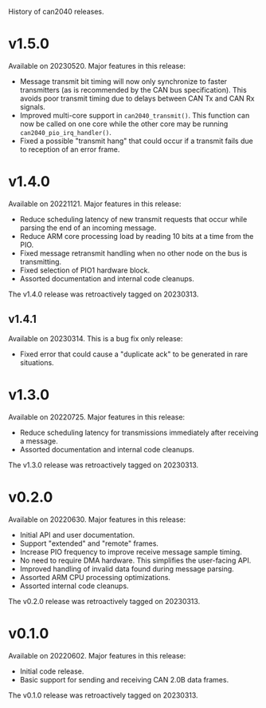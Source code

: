 History of can2040 releases.

# v1.5.0

Available on 20230520. Major features in this release:
* Message transmit bit timing will now only synchronize to faster
  transmitters (as is recommended by the CAN bus specification). This
  avoids poor transmit timing due to delays between CAN Tx and CAN Rx
  signals.
* Improved multi-core support in `can2040_transmit()`. This function
  can now be called on one core while the other core may be running
  `can2040_pio_irq_handler()`.
* Fixed a possible "transmit hang" that could occur if a transmit
  fails due to reception of an error frame.

# v1.4.0

Available on 20221121. Major features in this release:
* Reduce scheduling latency of new transmit requests that occur while
  parsing the end of an incoming message.
* Reduce ARM core processing load by reading 10 bits at a time from
  the PIO.
* Fixed message retransmit handling when no other node on the bus is
  transmitting.
* Fixed selection of PIO1 hardware block.
* Assorted documentation and internal code cleanups.

The v1.4.0 release was retroactively tagged on 20230313.

## v1.4.1

Available on 20230314.  This is a bug fix only release:
* Fixed error that could cause a "duplicate ack" to be generated in
  rare situations.

# v1.3.0

Available on 20220725. Major features in this release:
* Reduce scheduling latency for transmissions immediately after
  receiving a message.
* Assorted documentation and internal code cleanups.

The v1.3.0 release was retroactively tagged on 20230313.

# v0.2.0

Available on 20220630. Major features in this release:
* Initial API and user documentation.
* Support "extended" and "remote" frames.
* Increase PIO frequency to improve receive message sample timing.
* No need to require DMA hardware.  This simplifies the user-facing API.
* Improved handling of invalid data found during message parsing.
* Assorted ARM CPU processing optimizations.
* Assorted internal code cleanups.

The v0.2.0 release was retroactively tagged on 20230313.

# v0.1.0

Available on 20220602. Major features in this release:
* Initial code release.
* Basic support for sending and receiving CAN 2.0B data frames.

The v0.1.0 release was retroactively tagged on 20230313.
